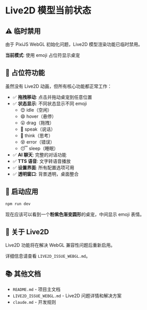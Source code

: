# Live2D 模型当前状态

## ⚠️ 临时禁用

由于 PixiJS WebGL 初始化问题，Live2D 模型渲染功能已临时禁用。

**当前模式**: 使用 emoji 占位符显示桌宠

## 🎨 占位符功能

虽然没有 Live2D 动画，但所有核心功能都正常工作：

- ✅ **拖拽移动**: 点击并拖动桌宠到任意位置
- ✅ **状态显示**: 不同状态显示不同 emoji
  - 😊 idle（空闲）
  - 😄 hover（悬停）
  - 😮 drag（拖拽）
  - 💬 speak（说话）
  - 🤔 think（思考）
  - 😵 error（错误）
  - 😴 sleep（睡眠）
- ✅ **AI 聊天**: 完整的对话功能
- ✅ **TTS 语音**: 文字转语音播放
- ✅ **设置界面**: 所有配置选项可用
- ✅ **透明窗口**: 背景透明，桌面整合

## 🚀 启动应用

```bash
npm run dev
```

现在应该可以看到一个**粉紫色渐变圆形**的桌宠，中间显示 emoji 表情。

## 🔧 关于 Live2D

Live2D 功能将在解决 WebGL 兼容性问题后重新启用。

详细信息请查看 `LIVE2D_ISSUE_WEBGL.md`。

## 📚 其他文档

- `README.md` - 项目主文档
- `LIVE2D_ISSUE_WEBGL.md` - Live2D 问题详情和解决方案
- `claude.md` - 开发规则

